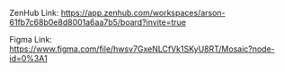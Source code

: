 ZenHub Link: https://app.zenhub.com/workspaces/arson-61fb7c68b0e8d8001a6aa7b5/board?invite=true

Figma Link: https://www.figma.com/file/hwsv7GxeNLCfVk1SKyU8RT/Mosaic?node-id=0%3A1
